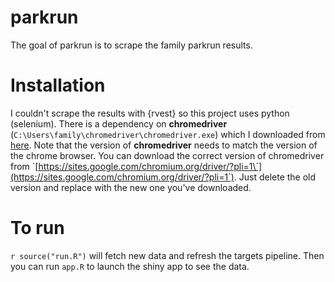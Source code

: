 # parkrun

<!-- badges: start -->

<!-- badges: end -->

The goal of parkrun is to scrape the family parkrun results.

# Installation

I couldn't scrape the results with {rvest} so this project uses python (selenium). There is a dependency on **chromedriver** (`C:\Users\family\chromedriver\chromedriver.exe`) which I downloaded from [here](https://chromedriver.chromium.org/downloads). Note that the version of **chromedriver** needs to match the version of the chrome browser. You can download the correct version of chromedriver from \`[https://sites.google.com/chromium.org/driver/?pli=1\`](https://sites.google.com/chromium.org/driver/?pli=1`). Just delete the old version and replace with the new one you've downloaded.

# To run

`r source("run.R")` will fetch new data and refresh the targets pipeline. Then you can run `app.R` to launch the shiny app to see the data.
